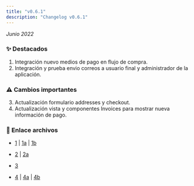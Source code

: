 ```yaml
---
title: "v0.6.1"
description: "Changelog v0.6.1"
---
```


_Junio 2022_

### ✨ Destacados

1. Integración nuevo medios de pago en flujo de compra.
2. Integración y prueba envio correos a usuario final y administrador de la aplicación.

### ⚠️ Cambios importantes

3. Actualización formulario addresses y checkout.
4. Actualización vista y componentes Invoices para mostrar nueva información de pago.

### 🔗 Enlace archivos

- [1](https://github.com/Novanet-Studio/farine-fe/commit/181effd90f3c712583b271d3a6cb6993fdb1b45d) | [1a](https://github.com/Novanet-Studio/farine-fe/commit/fe46d440a7aa59f9fa215fa2f42323bcc2a9ff63) | [1b](https://github.com/Novanet-Studio/farine-fe/commit/f0e23847ab4f67d0616ef31dc42be1b2e18d3520)

- [2](https://github.com/Novanet-Studio/farine-fe/commit/4d3f29b71187952469af9fcf1689939132ef9baf) | [2a](https://github.com/Novanet-Studio/farine-fe/commit/25787b4a4206c2d2de520e6d6958afaf7e7def28)

- [3](https://github.com/Novanet-Studio/farine-fe/commit/a6b44f9ce8251246fe3b1cb1ab93d53af8979c0b)

- [4](https://github.com/Novanet-Studio/farine-fe/commit/7e4330e981db04361fe6e0ceeada028419642e8d) | [4a](https://github.com/Novanet-Studio/farine-fe/commit/895ac351c2c65e364f0b083a47c47aeda706887f) | [4b](https://github.com/Novanet-Studio/farine-fe/commit/f0e23847ab4f67d0616ef31dc42be1b2e18d3520)
